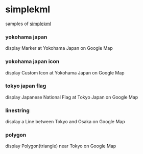 simplekml
===============

samples of [simplekml](https://simplekml.readthedocs.io/en/latest/)

### yokohama japan

display Marker at Yokohama Japan on Google Map

### yokohama japan icon

display  Custom Icon at Yokohama Japan on Google Map

### tokyo japan flag

display  Japanese National Flag at Tokyo Japan on Google Map

### linestring

display a Line between Tokyo and Osaka on Google Map

### polygon

display Polygon(triangle) near Tokyo on Google Map


